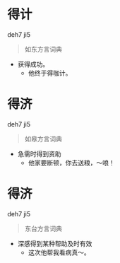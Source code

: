# 得计
deh7 ji5
> 如东方言词典
- 获得成功。
  - 他终于得咖计。

# 得济
deh7 ji5
> 如皋方言词典
- 急需时得到资助
  - 他家要断顿，你去送粮，～哴！

# 得济
deh7 ji5
> 东台方言词典
- 深感得到某种帮助及时有效
  - 这次他帮我看病真～。
